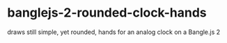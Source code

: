 # banglejs-2-rounded-clock-hands #

draws still simple, yet rounded, hands for an analog clock on a Bangle.js 2
